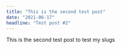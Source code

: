 ```yaml
---
title: "This is the second test post"
date: "2021-06-17"
headline: "Test post #2"
---
```


This is the second test post to test my slugs
